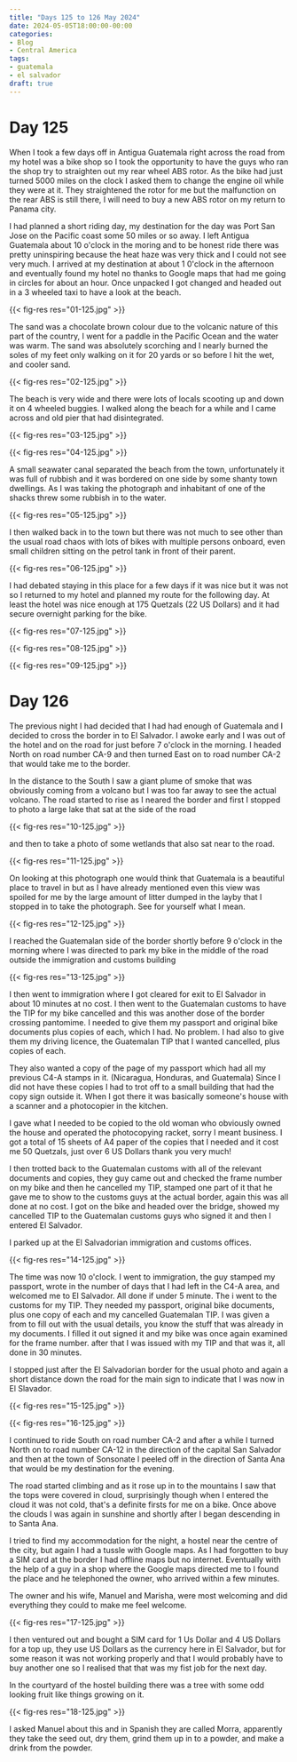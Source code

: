 ```yaml
---
title: "Days 125 to 126 May 2024"
date: 2024-05-05T18:00:00-00:00
categories:
- Blog
- Central America
tags:
- guatemala
- el salvador
draft: true
---
```


# Day 125

When I took a few days off in Antigua Guatemala right across the road from my hotel was a bike shop so I took the opportunity to have the guys who ran the shop try to straighten out my rear wheel ABS rotor. As the bike had just turned 5000 miles on the clock I asked them to change the engine oil while they were at it. They straightened the rotor for me but the malfunction on the rear ABS is still there, I will need to buy a new ABS rotor on my return to Panama city.

I had planned a short riding day, my destination for the day was Port San Jose on the Pacific coast some 50 miles or so away. I left Antigua Guatemala about 10 o'clock in the moring and to be honest ride there was pretty uninspiring because the heat haze was very thick and I could not see very much. I arrived at my destination at about 1 0'clock in the afternoon and eventually found my hotel no thanks to Google maps that had me going in circles for about an hour. Once unpacked I got changed and headed out in a 3 wheeled taxi to have a look at the beach.

{{< fig-res res="01-125.jpg" >}}

<!--more-->

The sand was a chocolate brown colour due to the volcanic nature of this part of the country, I went for a paddle in the Pacific Ocean and the water was warm. The sand was absolutely scorching and I nearly burned the soles of my feet only walking on it for 20 yards or so before I hit the wet, and cooler sand. 

{{< fig-res res="02-125.jpg" >}}

The beach is very wide and there were lots of locals scooting up and down it on 4 wheeled buggies. I walked along the beach for a while and I came across and old pier that had disintegrated.

{{< fig-res res="03-125.jpg" >}}

{{< fig-res res="04-125.jpg" >}}

A small seawater canal separated the beach from the town, unfortunately it was full of rubbish and it was bordered on one side by some shanty town dwellings. As I was taking the photograph and inhabitant of one of the shacks threw some rubbish in to the water.

{{< fig-res res="05-125.jpg" >}}

I then walked back in to the town but there was not much to see other than the usual road chaos with lots of bikes with multiple persons onboard, even small children sitting on the petrol tank in front of their parent.

{{< fig-res res="06-125.jpg" >}}

I had debated staying in this place for a few days if it was nice but it was not so I returned to my hotel and planned my route for the following day. At least the hotel was nice enough at 175 Quetzals (22 US Dollars) and it had secure overnight parking for the bike.

{{< fig-res res="07-125.jpg" >}}

{{< fig-res res="08-125.jpg" >}}

{{< fig-res res="09-125.jpg" >}}

# Day 126

The previous night I had decided that I had had enough of Guatemala and I decided to cross the border in to El Salvador. I awoke early and I was out of the hotel and on the road for just before 7 o'clock in the morning. I headed North on road number CA-9 and then turned East on to road number CA-2 that would take me to the border. 

In the distance to the South I saw a giant plume of smoke that was obviously coming from a volcano but I was too far away to see the actual volcano. The road started to rise as I neared the border and first I stopped to photo a large lake that sat at the side of the road

{{< fig-res res="10-125.jpg" >}}

and then to take a photo of some wetlands that also sat near to the road.

{{< fig-res res="11-125.jpg" >}}

On looking at this photograph one would think that Guatemala is a beautiful place to travel in but as I have already mentioned even this view was spoiled for me by the large amount of litter dumped in the layby that I stopped in to take the photograph. See for yourself what I mean.

{{< fig-res res="12-125.jpg" >}}

I reached the Guatemalan side of the border shortly before 9 o'clock in the morning where I was directed to park my bike in the middle of the road outside the immigration and customs building 

{{< fig-res res="13-125.jpg" >}}

I then went to immigration where I got cleared for exit to El Salvador in about 10 minutes at no cost. I then went to the Guatemalan customs to have the TIP for my bike cancelled and this was another dose of the border crossing pantomime. I needed to give them my passport and original bike documents plus copies of each, which I had. No problem. I had also to give them my driving licence, the Guatemalan TIP that I wanted cancelled, plus copies of each.

They also wanted a copy of the page of my passport which had all my previous C4-A stamps in it. (Nicaragua, Honduras, and Guatemala) Since I did not have these copies I had to trot off to a small building that had the copy sign outside it. When I got there it was basically someone's house with a scanner and a photocopier in the kitchen.

I gave what I needed to be copied to the old woman who obviously owned the house and operated the photocopying racket, sorry I meant business. I got a total of 15 sheets of A4 paper of the copies that I needed and it cost me 50 Quetzals, just over 6 US Dollars thank you very much!

I then trotted back to the Guatemalan customs with all of the relevant documents and copies, they guy came out and checked the frame number on my bike and then he cancelled my TIP, stamped one part of it that he gave me to show to the customs guys at the actual border, again this was all done at no cost. I got on the bike and headed over the bridge, showed my cancelled TIP to the Guatemalan customs guys who signed it and then I entered El Salvador.

I parked up at the El Salvadorian immigration and customs offices. 

{{< fig-res res="14-125.jpg" >}}

The time was now 10 o'clock. I went to immigration, the guy stamped my passport, wrote in the number of days that I had left in the C4-A area, and welcomed me to El Salvador. All done if under 5 minute. The i went to the customs for my TIP. They needed my passport, original bike documents, plus one copy of each and my cancelled Guatemalan TIP. I was given a from to fill out with the usual details, you know the stuff that was already in my documents. I filled it out signed it and my bike was once again examined for the frame number. after that I was issued with my TIP and that was it, all done in 30 minutes.

I stopped just after the El Salvadorian border for the usual photo and again a short distance down the road for the main sign to indicate that I was now in El Slavador.

{{< fig-res res="15-125.jpg" >}}

{{< fig-res res="16-125.jpg" >}}

I continued to ride South on road number CA-2 and after a while I turned North on to road number CA-12 in the direction of the capital San Salvador and then at the town of Sonsonate I peeled off in the direction of Santa Ana that would be my destination for the evening.

The road started climbing and as it rose up in to the mountains I saw that the tops were covered in cloud, surprisingly though when I entered the cloud it was not cold, that's a definite firsts for me on a bike. Once above the clouds I was again in sunshine and shortly after I began descending in to Santa Ana.

I tried to find my accommodation for the night, a hostel near the centre of the city, but again I had a tussle with Google maps. As I had forgotten to buy a SIM card at the border I had offline maps but no internet. Eventually with the help of a guy in a shop where the Google maps directed me to I found the place and he telephoned the owner, who arrived within a few minutes. 

The owner and his wife, Manuel and Marisha, were most welcoming and did everything they could to make me feel welcome. 

{{< fig-res res="17-125.jpg" >}}

I then ventured out and bought a SIM card for 1 Us Dollar and 4 US Dollars for a top up, they use US Dollars as the currency here in El Salvador, but for some reason it was not working properly and that I would probably have to buy another one so I realised that that was my fist job for the next day.

In the courtyard of the hostel building there was a tree with some odd looking fruit like things growing on it.

{{< fig-res res="18-125.jpg" >}}

I asked Manuel about this and in Spanish they are called Morra, apparently they take the seed out, dry them, grind them up in to a powder, and make a drink from the powder.
